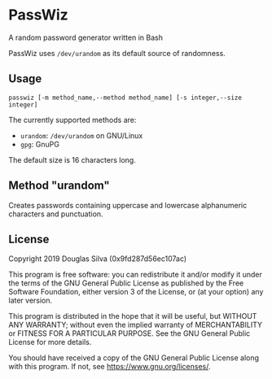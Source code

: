 # PassWiz
A random password generator written in Bash

PassWiz uses `/dev/urandom` as its default source of randomness.

## Usage
```
passwiz [-m method_name,--method method_name] [-s integer,--size integer]
```

The currently supported methods are:
- `urandom`: `/dev/urandom` on GNU/Linux
- `gpg`: GnuPG

The default size is 16 characters long.

## Method "urandom"
Creates passwords containing uppercase and lowercase alphanumeric characters and punctuation.

## License
Copyright 2019 Douglas Silva (0x9fd287d56ec107ac)

This program is free software: you can redistribute it and/or modify
it under the terms of the GNU General Public License as published by
the Free Software Foundation, either version 3 of the License, or
(at your option) any later version.

This program is distributed in the hope that it will be useful,
but WITHOUT ANY WARRANTY; without even the implied warranty of
MERCHANTABILITY or FITNESS FOR A PARTICULAR PURPOSE.  See the
GNU General Public License for more details.

You should have received a copy of the GNU General Public License
along with this program.  If not, see <https://www.gnu.org/licenses/>.
